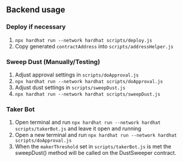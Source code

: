 ## Backend usage

### Deploy if necessary

1) `npx hardhat run --network hardhat scripts/deploy.js`
2) Copy generated `contractAddress` into `scripts/addressHelper.js`
### Sweep Dust (Manually/Testing)

1) Adjust approval settings in `scripts/doApproval.js`
2) `npx hardhat run --network hardhat scripts/doApproval.js`
3) Adjust dust settings in `scripts/sweepDust.js`
4) `npx hardhat run --network hardhat scripts/sweepDust.js`

### Taker Bot
1) Open terminal and run `npx hardhat run --network hardhat scripts/takerBot.js` and leave it open and running
2) Open a new terminal and run `npx hardhat run --network hardhat scripts/doApproval.js`
3) When the `makerThreshold` set in `scripts/takerBot.js` is met the sweepDust() method will be called on the DustSweeper contract.